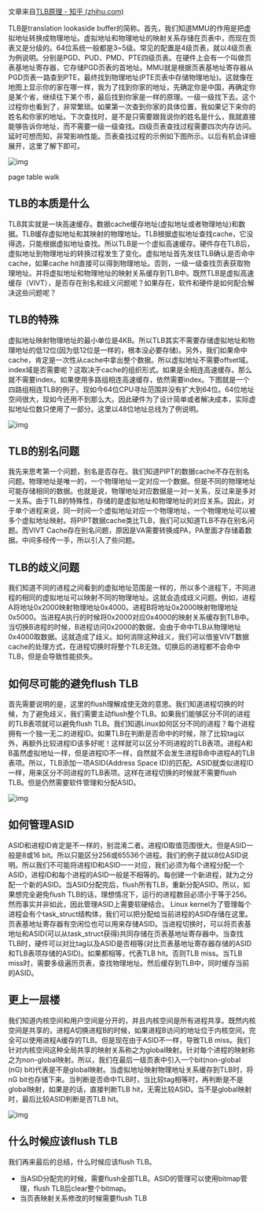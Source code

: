 文章来自[TLB原理 - 知乎 (zhihu.com)](https://zhuanlan.zhihu.com/p/108425561?utm_source=wechat_timeline)

TLB是translation lookaside buffer的简称。首先，我们知道MMU的作用是把虚拟地址转换成物理地址。虚拟地址和物理地址的映射关系存储在页表中，而现在页表又是分级的。64位系统一般都是3~5级。常见的配置是4级页表，就以4级页表为例说明。分别是PGD、PUD、PMD、PTE四级页表。在硬件上会有一个叫做页表基地址寄存器，它存储PGD页表的首地址。MMU就是根据页表基地址寄存器从PGD页表一路查到PTE，最终找到物理地址(PTE页表中存储物理地址)。这就像在地图上显示你的家在哪一样，我为了找到你家的地址，先确定你是中国，再确定你是某个省，继续往下某个市，最后找到你家是一样的原理。一级一级找下去。这个过程你也看到了，非常繁琐。如果第一次查到你家的具体位置，我如果记下来你的姓名和你家的地址。下次查找时，是不是只需要跟我说你的姓名是什么，我就直接能够告诉你地址，而不需要一级一级查找。四级页表查找过程需要四次内存访问。延时可想而知，非常影响性能。页表查找过程的示例如下图所示。以后有机会详细展开，这里了解下即可。

![img](pic/v2-70f03a91b02fe51cced8cb57fa30d84b_720w.webp)

page table walk

## TLB的本质是什么

TLB其实就是一块高速缓存。数据cache缓存地址(虚拟地址或者物理地址)和数据。TLB缓存虚拟地址和其映射的物理地址。TLB根据虚拟地址查找cache，它没得选，只能根据虚拟地址查找。所以TLB是一个虚拟高速缓存。硬件存在TLB后，虚拟地址到物理地址的转换过程发生了变化。虚拟地址首先发往TLB确认是否命中cache，如果cache hit直接可以得到物理地址。否则，一级一级查找页表获取物理地址。并将虚拟地址和物理地址的映射关系缓存到TLB中。既然TLB是虚拟高速缓存（VIVT），是否存在别名和歧义问题呢？如果存在，软件和硬件是如何配合解决这些问题呢？

## TLB的特殊

虚拟地址映射物理地址的最小单位是4KB。所以TLB其实不需要存储虚拟地址和物理地址的低12位(因为低12位是一样的，根本没必要存储)。另外，我们如果命中cache，肯定是一次性从cache中拿出整个数据。所以虚拟地址不需要offset域。index域是否需要呢？这取决于cache的组织形式。如果是全相连高速缓存。那么就不需要index。如果使用多路组相连高速缓存，依然需要index。下图就是一个四路组相连TLB的例子。现如今64位CPU寻址范围并没有扩大到64位。64位地址空间很大，现如今还用不到那么大。因此硬件为了设计简单或者解决成本，实际虚拟地址位数只使用了一部分。这里以48位地址总线为了例说明。

![img](pic/v2-e075e5bebbf84c4ec15789d1fb1f7f55_720w.webp)

## TLB的别名问题

我先来思考第一个问题，别名是否存在。我们知道PIPT的数据cache不存在别名问题。物理地址是唯一的，一个物理地址一定对应一个数据。但是不同的物理地址可能存储相同的数据。也就是说，物理地址对应数据是一对一关系，反过来是多对一关系。由于TLB的特殊性，存储的是虚拟地址和物理地址的对应关系。因此，对于单个进程来说，同一时间一个虚拟地址对应一个物理地址，一个物理地址可以被多个虚拟地址映射。将PIPT数据cache类比TLB，我们可以知道TLB不存在别名问题。而VIVT Cache存在别名问题，原因是VA需要转换成PA，PA里面才存储着数据。中间多经传一手，所以引入了些问题。

## TLB的歧义问题

我们知道不同的进程之间看到的虚拟地址范围是一样的，所以多个进程下，不同进程的相同的虚拟地址可以映射不同的物理地址。这就会造成歧义问题。例如，进程A将地址0x2000映射物理地址0x4000。进程B将地址0x2000映射物理地址0x5000。当进程A执行的时候将0x2000对应0x4000的映射关系缓存到TLB中。当切换B进程的时候，B进程访问0x2000的数据，会由于命中TLB从物理地址0x4000取数据。这就造成了歧义。如何消除这种歧义，我们可以借鉴VIVT数据cache的处理方式，在进程切换时将整个TLB无效。切换后的进程都不会命中TLB，但是会导致性能损失。

## 如何尽可能的避免flush TLB

首先需要说明的是，这里的flush理解成使无效的意思。我们知道进程切换的时候，为了避免歧义，我们需要主动flush整个TLB。如果我们能够区分不同的进程的TLB表项就可以避免flush TLB。我们知道Linux如何区分不同的进程？每个进程拥有一个独一无二的进程ID。如果TLB在判断是否命中的时候，除了比较tag以外，再额外比较进程ID该多好呢！这样就可以区分不同进程的TLB表项。进程A和B虽然虚拟地址一样，但是进程ID不一样，自然就不会发生进程B命中进程A的TLB表项。所以，TLB添加一项ASID(Address Space ID)的匹配。ASID就类似进程ID一样，用来区分不同进程的TLB表项。这样在进程切换的时候就不需要flush TLB。但是仍然需要软件管理和分配ASID。

![img](pic/v2-e81854dc225b82eb1eea21d6874e3e90_720w.webp)

## 如何管理ASID

ASID和进程ID肯定是不一样的，别混淆二者。进程ID取值范围很大。但是ASID一般是8或16 bit。所以只能区分256或65536个进程。我们的例子就以8位ASID说明。所以我们不可能将进程ID和ASID一一对应，我们必须为每个进程分配一个ASID，进程ID和每个进程的ASID一般是不相等的。每创建一个新进程，就为之分配一个新的ASID。当ASID分配完后，flush所有TLB，重新分配ASID。所以，如果想完全避免flush TLB的话，理想情况下，运行的进程数目必须小于等于256。然而事实并非如此，因此管理ASID上需要软硬结合。 Linux kernel为了管理每个进程会有个task_struct结构体，我们可以把分配给当前进程的ASID存储在这里。页表基地址寄存器有空闲位也可以用来存储ASID。当进程切换时，可以将页表基地址和ASID(可以从task_struct获得)共同存储在页表基地址寄存器中。当查找TLB时，硬件可以对比tag以及ASID是否相等(对比页表基地址寄存器存储的ASID和TLB表项存储的ASID)。如果都相等，代表TLB hit。否则TLB miss。当TLB miss时，需要多级遍历页表，查找物理地址。然后缓存到TLB中，同时缓存当前的ASID。

## 更上一层楼

我们知道内核空间和用户空间是分开的，并且内核空间是所有进程共享。既然内核空间是共享的，进程A切换进程B的时候，如果进程B访问的地址位于内核空间，完全可以使用进程A缓存的TLB。但是现在由于ASID不一样，导致TLB miss。我们针对内核空间这种全局共享的映射关系称之为global映射。针对每个进程的映射称之为non-global映射。所以，我们在最后一级页表中引入一个bit(non-global (nG) bit)代表是不是global映射。当虚拟地址映射物理地址关系缓存到TLB时，将nG bit也存储下来。当判断是否命中TLB时，当比较tag相等时，再判断是不是global映射，如果是的话，直接判断TLB hit，无需比较ASID。当不是global映射时，最后比较ASID判断是否TLB hit。

![img](pic/v2-80141749c349c85b28ee001e2d3f88c5_720w.webp)

## 什么时候应该flush TLB

我们再来最后的总结，什么时候应该flush TLB。

- 当ASID分配完的时候，需要flush全部TLB。ASID的管理可以使用bitmap管理，flush TLB后clear整个bitmap。
- 当页表映射关系修改的时候需要flush TLB